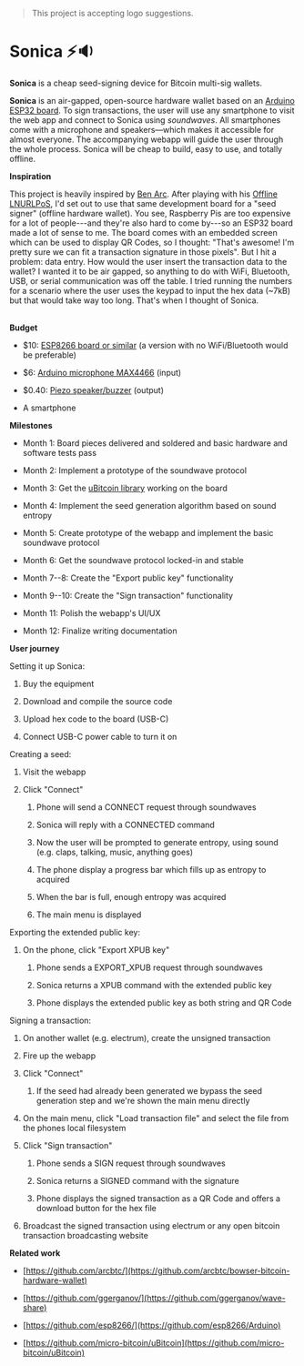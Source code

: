 > This project is accepting logo suggestions.

# Sonica ⚡🔉

**Sonica** is a cheap seed-signing device for Bitcoin multi-sig wallets.

**Sonica** is an air-gapped, open-source hardware wallet based on an [Arduino ESP32 board](https://github.com/esp8266/Arduino). To sign transactions, the user will use any smartphone to visit the web app and connect to Sonica using *soundwaves*. All smartphones come with a microphone and speakers—which makes it accessible for almost everyone. The accompanying webapp will guide the user through the whole process. Sonica will be cheap to build, easy to use, and totally offline.

**Inspiration**

This project is heavily inspired by [Ben Arc](https://twitter.com/arcbtc). After playing with his [Offline LNURLPoS](https://github.com/arcbtc/LNURLPoS), I'd set out to use that same development board for a "seed signer" (offline hardware wallet). You see, Raspberry Pis are too expensive for a lot of people---and they're also hard to come by---so an ESP32 board made a lot of sense to me. The board comes with an embedded screen which can be used to display QR Codes, so I thought: "That's awesome! I'm pretty sure we can fit a transaction signature in those pixels". But I hit a problem: data entry. How would the user insert the transaction data to the wallet? I wanted it to be air gapped, so anything to do with WiFi, Bluetooth, USB, or serial communication was off the table. I tried running the numbers for a scenario where the user uses the keypad to input the hex data (~7kB) but that would take way too long. That's when I thought of Sonica.

**\
Budget**

-   $10: [ESP8266 board or similar](https://www.amazon.com/HiLetgo-ESP-WROOM-32-Development-Microcontroller-Integrated/dp/B0718T232Z/ref=sr_1_3?keywords=esp32+wroom&qid=1636566791&qsid=135-7559709-6169261&sr=8-3&sres=B0718T232Z%2CB08246MCL5%2CB07QCP2451%2CB085BNHPW5%2CB083RGHB7P%2CB07L4NL1L3%2CB084KWNMM4%2CB07T6J3PXZ%2CB08PCPJ12M%2CB0895GVQRW%2CB0924K91NK%2CB083Q8GR99%2CB07DKD79Y9%2CB077KJNVFP%2CB09BS1XVZN%2CB079PVCF2G&srpt=SINGLE_BOARD_COMPUTER) (a version with no WiFi/Bluetooth would be preferable)

-   $6: [Arduino microphone MAX4466](https://www.amazon.com/outstanding-Microphone-Amplifier-GY-MAX4466-Adjustable/dp/B08K2W1RBB/) (input)

-   $0.40: [Piezo speaker/buzzer](https://arduinogetstarted.com/tutorials/arduino-piezo-buzzer) (output)

-   A smartphone

**Milestones**

-   Month 1: Board pieces delivered and soldered and basic hardware and software tests pass

-   Month 2: Implement a prototype of the soundwave protocol

-   Month 3: Get the [uBitcoin library](https://github.com/micro-bitcoin/uBitcoin) working on the board

-   Month 4: Implement the seed generation algorithm based on sound entropy

-   Month 5: Create prototype of the webapp and implement the basic soundwave protocol

-   Month 6: Get the soundwave protocol locked-in and stable

-   Month 7--8: Create the "Export public key" functionality

-   Month 9--10: Create the "Sign transaction" functionality

-   Month 11: Polish the webapp's UI/UX

-   Month 12: Finalize writing documentation

**User journey**

Setting it up Sonica:

1.  Buy the equipment

2.  Download and compile the source code

3.  Upload hex code to the board (USB-C)

4.  Connect USB-C power cable to turn it on

Creating a seed:

1.  Visit the webapp

2.  Click "Connect"

    1.  Phone will send a CONNECT request through soundwaves

    2.  Sonica will reply with a CONNECTED command

    3.  Now the user will be prompted to generate entropy, using sound (e.g. claps, talking, music, anything goes)

    4.  The phone display a progress bar which fills up as entropy to acquired

    5.  When the bar is full, enough entropy was acquired

    6.  The main menu is displayed

Exporting the extended public key:

1.  On the phone, click "Export XPUB key"

    1.  Phone sends a EXPORT_XPUB request through soundwaves

    2.  Sonica returns a XPUB command with the extended public key

    3.  Phone displays the extended public key as both string and QR Code

Signing a transaction:

1.  On another wallet (e.g. electrum), create the unsigned transaction

2.  Fire up the webapp

3.  Click "Connect"

    1.  If the seed had already been generated we bypass the seed generation step and we're shown the main menu directly

4.  On the main menu, click "Load transaction file" and select the file from the phones local filesystem

5.  Click "Sign transaction"

    1.  Phone sends a SIGN request through soundwaves

    2.  Sonica returns a SIGNED command with the signature

    3.  Phone displays the signed transaction as a QR Code and offers a download button for the hex file

6.  Broadcast the signed transaction using electrum or any open bitcoin transaction broadcasting website

**Related work**

-   [https://github.com/arcbtc/](https://github.com/arcbtc/bowser-bitcoin-hardware-wallet)

-   [https://github.com/ggerganov/](https://github.com/ggerganov/wave-share)

-   [https://github.com/esp8266/](https://github.com/esp8266/Arduino)

-   [https://github.com/micro-bitcoin/uBitcoin](https://github.com/micro-bitcoin/uBitcoin)
